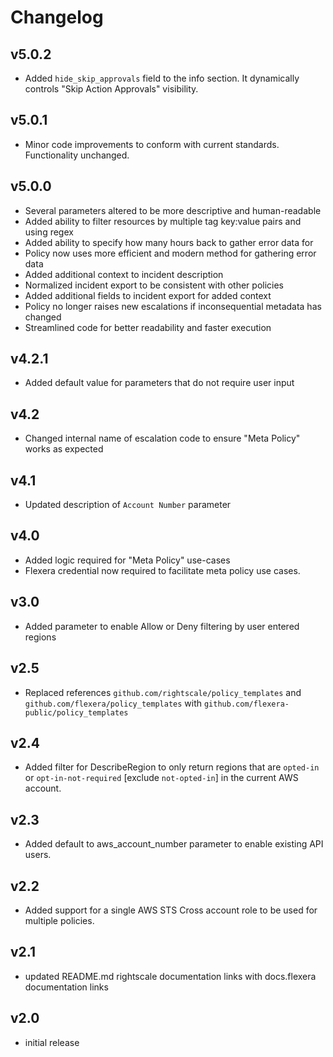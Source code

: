 # Changelog

## v5.0.2

- Added `hide_skip_approvals` field to the info section. It dynamically controls "Skip Action Approvals" visibility.

## v5.0.1

- Minor code improvements to conform with current standards. Functionality unchanged.

## v5.0.0

- Several parameters altered to be more descriptive and human-readable
- Added ability to filter resources by multiple tag key:value pairs and using regex
- Added ability to specify how many hours back to gather error data for
- Policy now uses more efficient and modern method for gathering error data
- Added additional context to incident description
- Normalized incident export to be consistent with other policies
- Added additional fields to incident export for added context
- Policy no longer raises new escalations if inconsequential metadata has changed
- Streamlined code for better readability and faster execution

## v4.2.1

- Added default value for parameters that do not require user input

## v4.2

- Changed internal name of escalation code to ensure "Meta Policy" works as expected

## v4.1

- Updated description of `Account Number` parameter

## v4.0

- Added logic required for "Meta Policy" use-cases
- Flexera credential now required to facilitate meta policy use cases.

## v3.0

- Added parameter to enable Allow or Deny filtering by user entered regions

## v2.5

- Replaced references `github.com/rightscale/policy_templates` and `github.com/flexera/policy_templates` with `github.com/flexera-public/policy_templates`

## v2.4

- Added filter for DescribeRegion to only return regions that are `opted-in` or `opt-in-not-required` [exclude `not-opted-in`] in the current AWS account.

## v2.3

- Added default to aws_account_number parameter to enable existing API users.

## v2.2

- Added support for a single AWS STS Cross account role to be used for multiple policies.

## v2.1

- updated README.md rightscale documentation links with docs.flexera documentation links

## v2.0

- initial release
